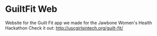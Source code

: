 GuiltFit Web
================

Website for the Guilt Fit app we made for the Jawbone Women's Health Hackathon
Check it out: http://uscgirlsintech.org/guilt-fit/ 
